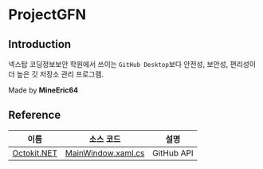 # ProjectGFN

## Introduction
 넥스탑 코딩정보보안 학원에서 쓰이는 `GitHub Desktop`보다 안전성, 보안성, 편리성이 더 높은 깃 저장소 관리 프로그램.
 
 Made by **MineEric64**

## Reference
|이름|소스 코드|설명|
|:---:|:---:|:---:|
|[Octokit.NET](https://github.com/octokit/octokit.net)|[MainWindow.xaml.cs](https://github.com/MineEric64/Git4Nextop/blob/main/MainWindow.xaml.cs)|GitHub API|
